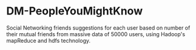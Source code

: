 # DM-PeopleYouMightKnow
Social Networking friends suggestions for each user based on number of their mutual friends from massive data of 50000 users, using Hadoop's mapReduce and hdfs technology.
